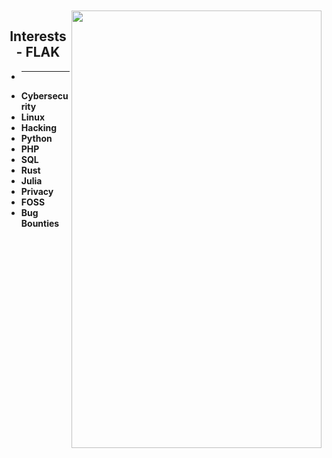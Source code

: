 <img align="center" src="https://media.discordapp.net/attachments/1030593698272129046/1032007171489136650/ezgif.com-gif-maker_16.gif?ex=66159213&is=66031d13&hm=25b248bfaf4258bdf4b6497881061ce5cdcc651da037d08067aa35bab226eefd&" width="900" height="10" />
<img align="right" src="https://github-readme-stats.vercel.app/api?username=derealizations&show_icons=true&theme=dracula" width="400" height="700" />
<h2 align="center">
    Interests - FLAK
</h2>

- ****
- **Cybersecurity**
- **Linux**
- **Hacking**
- **Python**
- **PHP**
- **SQL**
- **Rust**
- **Julia**
- **Privacy**
- **FOSS**
- **Bug Bounties**
